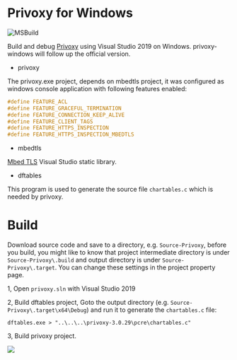 # Privoxy for Windows
![MSBuild](https://github.com/xinlake/privoxy-windows/workflows/MSBuild/badge.svg)

Build and debug [Privoxy](https://www.privoxy.org/) using Visual Studio 2019 on Windows. 
privoxy-windows will follow up the official version.

* privoxy

The privoxy.exe project, depends on mbedtls project, it was configured as windows console application with following features enabled:
```C
#define FEATURE_ACL
#define FEATURE_GRACEFUL_TERMINATION
#define FEATURE_CONNECTION_KEEP_ALIVE
#define FEATURE_CLIENT_TAGS
#define FEATURE_HTTPS_INSPECTION
#define FEATURE_HTTPS_INSPECTION_MBEDTLS
```

* mbedtls

[Mbed TLS](https://tls.mbed.org/) Visual Studio static library.

* dftables

This program is used to generate the source file `chartables.c` which is needed by privoxy.

# Build
Download source code and save to a directory, e.g. `Source-Privoxy`, before you build, you might like to know that project intermediate directory is under `Source-Privoxy\.build` and output directory is under `Source-Privoxy\.target`. You can change these settings in the project property page.

1, Open `privoxy.sln` with Visual Studio 2019

2, Build dftables project, Goto the output directory (e.g. `Source-Privoxy\.target\x64\Debug`) and run it to generate the `chartables.c` file:
```
dftables.exe > "..\..\..\privoxy-3.0.29\pcre\chartables.c"
```

3, Build privoxy project.

![](https://github.com/xinlake/privoxy-windows/raw/master/Assets/screen-3.0.29.jpg)

